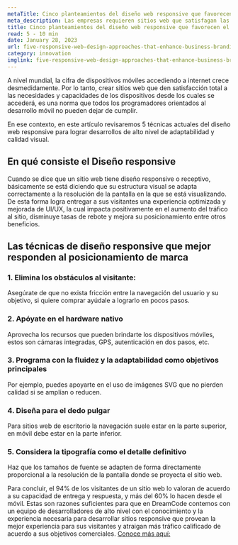 ```yaml
---
metaTitle: Cinco planteamientos del diseño web responsive que favorecen el posicionamiento de marca empresarial
meta_description: Las empresas requieren sitios web que satisfagan las necesidades y capacidades de los dispositivos desde el primer acceso de los clientes. Esto es una norma fundamental para los programadores enfocados en el desarrollo móvil.
title: Cinco planteamientos del diseño web responsive que favorecen el posicionamiento de marca empresarial
read: 5 - 10 min
date: January 28, 2023
url: five-responsive-web-design-approaches-that-enhance-business-branding
category: innovation
imglink: five-responsive-web-design-approaches-that-enhance-business-branding.jpg
---
```


A nivel mundial, la cifra de dispositivos móviles accediendo a internet crece desmedidamente. Por lo tanto, crear sitios web que den satisfacción total a las necesidades y capacidades de los dispositivos desde los cuales se accederá, es una norma que todos los programadores orientados al desarrollo móvil no pueden dejar de cumplir.

En ese contexto, en este artículo revisaremos 5 técnicas actuales del diseño web responsive para lograr desarrollos de alto nivel de adaptabilidad y calidad visual.

## En qué consiste el Diseño responsive

Cuando se dice que un sitio web tiene diseño responsive o receptivo, básicamente se está diciendo que su estructura visual se adapta correctamente a la resolución de la pantalla en la que se está visualizando. De esta forma logra entregar a sus visitantes una experiencia optimizada y mejorada de UI/UX, la cual impacta positivamente en el aumento del tráfico al sitio, disminuye tasas de rebote y mejora su posicionamiento entre otros beneficios.

## Las técnicas de diseño responsive que mejor responden al posicionamiento de marca

### 1. Elimina los obstáculos al visitante:

Asegúrate de que no exista fricción entre la navegación del usuario y su objetivo, si quiere comprar ayúdale a lograrlo en pocos pasos.

### 2. Apóyate en el hardware nativo

Aprovecha los recursos que pueden brindarte los dispositivos móviles, estos son cámaras integradas, GPS, autenticación en dos pasos, etc.

### 3. Programa con la fluidez y la adaptabilidad como objetivos principales

Por ejemplo, puedes apoyarte en el uso de imágenes SVG que no pierden calidad si se amplían o reducen.

### 4. Diseña para el dedo pulgar

Para sitios web de escritorio la navegación suele estar en la parte superior, en móvil debe estar en la parte inferior.

### 5. Considera la tipografía como el detalle definitivo

Haz que los tamaños de fuente se adapten de forma directamente proporcional a la resolución de la pantalla donde se proyecta el sitio web.

Para concluir, el 94% de los visitantes de un sitio web lo valoran de acuerdo a su capacidad de entrega y respuesta, y más del 60% lo hacen desde el móvil. Estas son razones suficientes para que en DreamCode contemos con un equipo de desarrolladores de alto nivel con el conocimiento y la experiencia necesaria para desarrollar sitios responsive que provean la mejor experiencia para sus visitantes y atraigan más tráfico calificado de acuerdo a sus objetivos comerciales. [Conoce más aquí:](https://www.dreamcodesoft.com/es/services)
